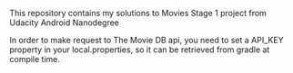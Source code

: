 This repository contains my solutions to Movies Stage 1 project from Udacity Android Nanodegree

In order to make request to The Movie DB api, you need to set a API_KEY property in your local.properties,
so it can be retrieved from gradle at compile time.